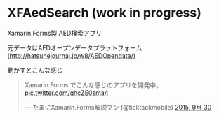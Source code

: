 # XFAedSearch (work in progress)

Xamarin.Forms製 AED検索アプリ

元データはAEDオープンデータプラットフォーム(http://hatsunejournal.jp/w8/AEDOpendata/)

動かすとこんな感じ

<blockquote class="twitter-tweet" lang="ja"><p lang="ja" dir="ltr">Xamarin.Forms でこんな感じのアプリを開発中。 <a href="http://t.co/qhcZE0sma4">pic.twitter.com/qhcZE0sma4</a></p>&mdash; たまにXamarin.Forms解説マン (@ticktackmobile) <a href="https://twitter.com/ticktackmobile/status/649154247699771392">2015, 9月 30</a></blockquote>
<script async src="//platform.twitter.com/widgets.js" charset="utf-8"></script>



